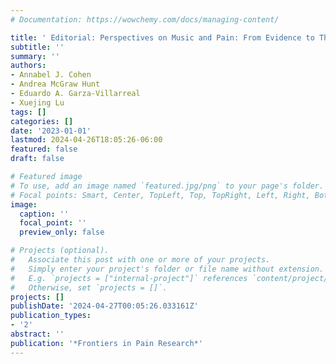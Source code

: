 ```yaml
---
# Documentation: https://wowchemy.com/docs/managing-content/

title: ' Editorial: Perspectives on Music and Pain: From Evidence to Theory and Application '
subtitle: ''
summary: ''
authors:
- Annabel J. Cohen
- Andrea McGraw Hunt
- Eduardo A. Garza-Villarreal
- Xuejing Lu
tags: []
categories: []
date: '2023-01-01'
lastmod: 2024-04-26T18:05:26-06:00
featured: false
draft: false

# Featured image
# To use, add an image named `featured.jpg/png` to your page's folder.
# Focal points: Smart, Center, TopLeft, Top, TopRight, Left, Right, BottomLeft, Bottom, BottomRight.
image:
  caption: ''
  focal_point: ''
  preview_only: false

# Projects (optional).
#   Associate this post with one or more of your projects.
#   Simply enter your project's folder or file name without extension.
#   E.g. `projects = ["internal-project"]` references `content/project/deep-learning/index.md`.
#   Otherwise, set `projects = []`.
projects: []
publishDate: '2024-04-27T00:05:26.033161Z'
publication_types:
- '2'
abstract: ''
publication: '*Frontiers in Pain Research*'
---
```

